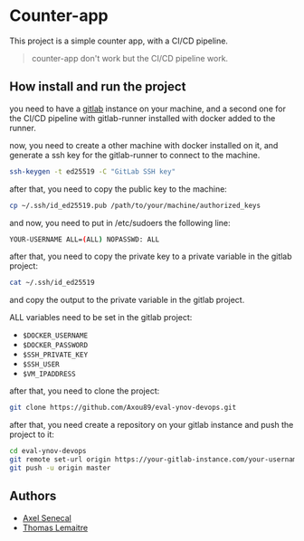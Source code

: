 # Counter-app

This project is a simple counter app, with a CI/CD pipeline.
> counter-app don't work but the CI/CD pipeline work.

## How install and run the project

you need to have a [gitlab](https://gitlab.com) instance on your machine, and a second one for the CI/CD pipeline with gitlab-runner installed with docker added to the runner.

now, you need to create a other machine with docker installed on it, and generate a ssh key for the gitlab-runner to connect to the machine.

```bash
ssh-keygen -t ed25519 -C "GitLab SSH key"
```

after that, you need to copy the public key to the machine:

```bash
cp ~/.ssh/id_ed25519.pub /path/to/your/machine/authorized_keys
```

and now, you need to put in /etc/sudoers the following line:

```bash
YOUR-USERNAME ALL=(ALL) NOPASSWD: ALL
```

after that, you need to copy the private key to a private variable in the gitlab project:

```bash
cat ~/.ssh/id_ed25519
```

and copy the output to the private variable in the gitlab project.

ALL variables need to be set in the gitlab project:

- `$DOCKER_USERNAME`
- `$DOCKER_PASSWORD`
- `$SSH_PRIVATE_KEY`
- `$SSH_USER`
- `$VM_IPADDRESS`

after that, you need to clone the project:

```bash
git clone https://github.com/Axou89/eval-ynov-devops.git
```

after that, you need create a repository on your gitlab instance and push the project to it:

```bash
cd eval-ynov-devops
git remote set-url origin https://your-gitlab-instance.com/your-username/your-repository.git
git push -u origin master
```

## Authors

- [Axel Senecal](https://github.com/Axou89)
- [Thomas Lemaitre](https://github.com/Tot0p)
